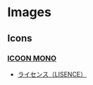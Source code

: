# Images

## Icons

### [ICOON MONO](https://icooon-mono.com/)

- [ライセンス（LISENCE）](https://icooon-mono.com/license/)